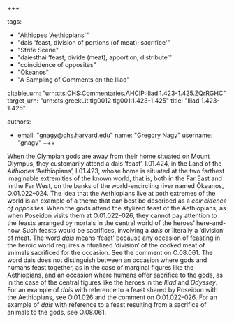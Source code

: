 +++

tags:
- "Aithiopes &#39;Aethiopians&#39;"
- "dais &#39;feast, division of portions (of meat); sacrifice&#39;"
- "Strife Scene"
- "daiesthai ‘feast; divide (meat), apportion, distribute’"
- "coincidence of opposites"
- "Ōkeanos"
- "A Sampling of Comments on the Iliad"

citable_urn: "urn:cts:CHS:Commentaries.AHCIP:Iliad.1.423-1.425.ZQrRGHC"
target_urn: "urn:cts:greekLit:tlg0012.tlg001:1.423-1.425"
title: "Iliad 1.423-1.425"

authors:
- email: "gnagy@chs.harvard.edu"
  name: "Gregory Nagy"
  username: "gnagy"
+++

<p>When the Olympian gods are away from their home situated on Mount Olympus, they customarily attend a dais ‘feast’, Ι.01.424, in the Land of the <em>Aithiopes</em> ‘Aethiopians’, Ι.01.423, whose home is situated at the two farthest imaginable extremities of the known world, that is, both in the Far East and in the Far West, on the banks of the world-encircling river named Ōkeanos, Ο.01.022–024. The idea that the Aethiopians live at both extremes of the world is an example of a theme that can best be described as a <em>coincidence of opposites</em>. When the gods attend the stylized feast of the Aethiopians, as when Poseidon visits them at O.01.022–026, they cannot pay attention to the feasts arranged by mortals in the central world of the heroes’ here-and-now. Such feasts would be sacrifices, involving a <em>dais</em> or literally a ‘division’ of meat. The word <em>dais</em> means ‘feast’ because any occasion of feasting in the heroic world requires a ritualized ‘division’ of the cooked meat of animals sacrificed for the occasion. See the comment on O.08.061. The word dais does not distinguish between an occasion where gods and humans feast together, as in the case of marginal figures like the Aethiopians, and an occasion where humans offer sacrifice to the gods, as in the case of the central figures like the heroes in the <em>Iliad</em> and <em>Odyssey</em>. For an example of <em>dais</em> with reference to a feast shared by Poseidon with the Aethiopians, see O.01.026 and the comment on O.01.022–026. For an example of <em>dais</em> with reference to a feast resulting from a sacrifice of animals to the gods, see O.08.061.</p>